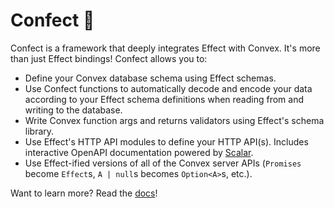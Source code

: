 # Confect 🧁

Confect is a framework that deeply integrates Effect with Convex. It's more than just Effect bindings! Confect allows you to:

- Define your Convex database schema using Effect schemas.
- Use Confect functions to automatically decode and encode your data according to your Effect schema definitions when reading from and writing to the database.
- Write Convex function args and returns validators using Effect's schema library.
- Use Effect's HTTP API modules to define your HTTP API(s). Includes interactive OpenAPI documentation powered by [Scalar](https://github.com/scalar/scalar).
- Use Effect-ified versions of all of the Convex server APIs (`Promises` become `Effect`s, `A | null`s becomes `Option<A>`s, etc.).

Want to learn more? Read the [docs](https://rjdellecese.gitbook.io/confect)!
